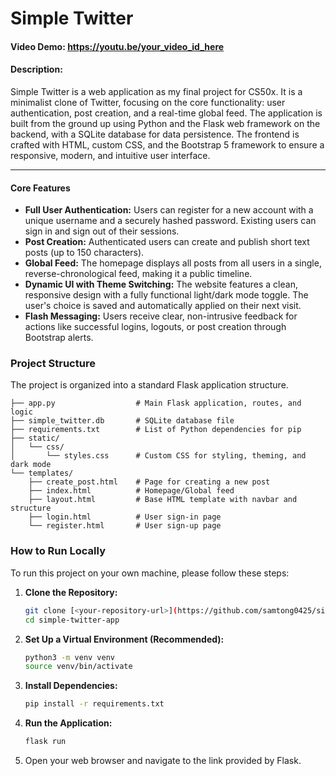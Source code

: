 # Simple Twitter

#### Video Demo:  <https://youtu.be/your_video_id_here>
#### Description:

Simple Twitter is a web application as my final project for CS50x. It is a minimalist clone of Twitter, focusing on the core functionality: user authentication, post creation, and a real-time global feed. The application is built from the ground up using Python and the Flask web framework on the backend, with a SQLite database for data persistence. The frontend is crafted with HTML, custom CSS, and the Bootstrap 5 framework to ensure a responsive, modern, and intuitive user interface.

---

#### Core Features
*   **Full User Authentication:** Users can register for a new account with a unique username and a securely hashed password. Existing users can sign in and sign out of their sessions.
*   **Post Creation:** Authenticated users can create and publish short text posts (up to 150 characters).
*   **Global Feed:** The homepage displays all posts from all users in a single, reverse-chronological feed, making it a public timeline.
*   **Dynamic UI with Theme Switching:** The website features a clean, responsive design with a fully functional light/dark mode toggle. The user's choice is saved and automatically applied on their next visit.
*   **Flash Messaging:** Users receive clear, non-intrusive feedback for actions like successful logins, logouts, or post creation through Bootstrap alerts.

### Project Structure

The project is organized into a standard Flask application structure.

```
├── app.py                  # Main Flask application, routes, and logic
├── simple_twitter.db       # SQLite database file
├── requirements.txt        # List of Python dependencies for pip
├── static/
│   └── css/
│       └── styles.css      # Custom CSS for styling, theming, and dark mode
└── templates/
    ├── create_post.html    # Page for creating a new post
    ├── index.html          # Homepage/Global feed
    ├── layout.html         # Base HTML template with navbar and structure
    ├── login.html          # User sign-in page
    └── register.html       # User sign-up page
```

### How to Run Locally

To run this project on your own machine, please follow these steps:

1.  **Clone the Repository:**
    ```bash
    git clone [<your-repository-url>](https://github.com/samtong0425/simple-twitter-app.git)
    cd simple-twitter-app
    ```

2.  **Set Up a Virtual Environment (Recommended):**
    ```bash
    python3 -m venv venv
    source venv/bin/activate
    ```

3.  **Install Dependencies:**
    ```bash
    pip install -r requirements.txt
    ```

4.  **Run the Application:**
    ```bash
    flask run
    ```

5.  Open your web browser and navigate to the link provided by Flask.